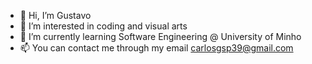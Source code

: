 - 👋 Hi, I’m Gustavo
- 👀 I’m interested in coding and visual arts
- 🌱 I’m currently learning Software Engineering @ University of Minho
- 📫 You can contact me through my email carlosgsp39@gmail.com
